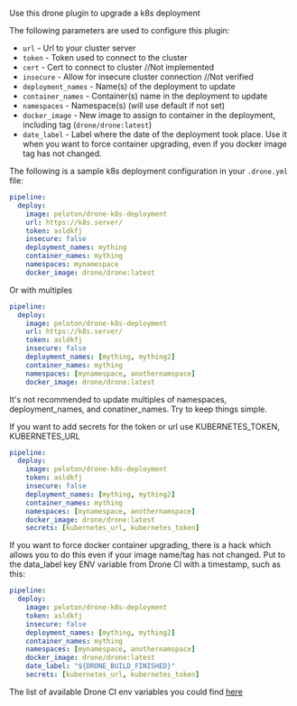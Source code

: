 Use this drone plugin to upgrade a k8s deployment 

The following parameters are used to configure this plugin:

- `url` - Url to your cluster server
- `token` - Token used to connect to the cluster
- `cert` - Cert to connect to cluster //Not implemented
- `insecure` - Allow for insecure cluster connection //Not verified
- `deployment_names` - Name(s) of the deployment to update
- `container_names` - Container(s) name in the deployment to update
- `namespaces` - Namespace(s) (will use default if not set)  
- `docker_image` - New image to assign to container in the deployment, including tag (`drone/drone:latest`)
- `date_label` - Label where the date of the deployment took place. Use it when you want to force container upgrading, even if you docker image tag has not changed.


The following is a sample k8s deployment configuration in your `.drone.yml` file:

```yaml
pipeline:
  deploy:
    image: peloton/drone-k8s-deployment
    url: https://k8s.server/
    token: asldkfj
    insecure: false
    deployment_names: mything
    container_names: mything
    namespaces: mynamespace
    docker_image: drone/drone:latest
```

Or with multiples

```yaml
pipeline:
  deploy:
    image: peloton/drone-k8s-deployment
    url: https://k8s.server/
    token: asldkfj
    insecure: false
    deployment_names: [mything, mything2]
    container_names: mything
    namespaces: [mynamespace, anothernamspace]
    docker_image: drone/drone:latest
```

It's not recommended to update multiples of namespaces, deployment_names, and conatiner_names.  Try to keep things simple.

If you want to add secrets for the token or url use KUBERNETES_TOKEN, KUBERNETES_URL

```yaml
pipeline:
  deploy:
    image: peloton/drone-k8s-deployment
    token: asldkfj
    insecure: false
    deployment_names: [mything, mything2]
    container_names: mything
    namespaces: [mynamespace, anothernamspace]
    docker_image: drone/drone:latest
    secrets: [kubernetes_url, kubernetes_token]
```

If you want to force docker container upgrading, there is a hack which allows you to do this even if your image name/tag has not changed. Put to the data_label key ENV variable from Drone CI with a timestamp, such as this:

```yaml
pipeline:
  deploy:
    image: peloton/drone-k8s-deployment
    token: asldkfj
    insecure: false
    deployment_names: [mything, mything2]
    container_names: mything
    namespaces: [mynamespace, anothernamspace]
    docker_image: drone/drone:latest
    date_label: "${DRONE_BUILD_FINISHED}"
    secrets: [kubernetes_url, kubernetes_token]
```

The list of available Drone CI env variables you could find [here](http://docs.drone.io/environment-reference/)